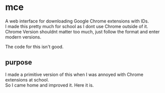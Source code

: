 # mce
A web interface for downloading Google Chrome extensions with IDs.  
I made this pretty much for school as I dont use Chrome outside of it.  
Chrome Version shouldnt matter too much, just follow the format and enter modern versions.  
  
The code for this isn't good.
## purpose
I made a primitive version of this when I was annoyed with Chrome extensions at school.  
So I came home and improved it. Here it is.
